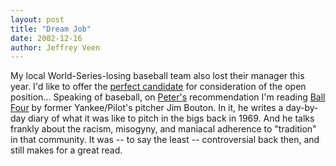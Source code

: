 ```yaml
---
layout: post
title: "Dream Job"
date: 2002-12-16
author: Jeffrey Veen
---
```

My local World-Series-losing baseball team also lost their manager this year. I'd like to offer the <a title="General Manager Jeffrey Veen" href="http://www.veen.com/jeff/images/manager.jpg">perfect candidate</a> for consideration of the open position... Speaking of baseball, on <a href="http://www.peterme.com/">Peter's</a> recommendation  I'm reading <a href="http://www.amazon.com/exec/obidos/tg/detail/-/0020306652/ref%3Dnosim/hotwiredstyle/">Ball Four</a> by former Yankee/Pilot's pitcher Jim Bouton. In it, he writes a day-by-day diary of what it was like to pitch in the bigs back in 1969. And he talks frankly about the racism, misogyny, and maniacal adherence to "tradition" in that community. It was -- to say the least -- controversial back then, and still makes for a great read.


